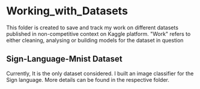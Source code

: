 # Working_with_Datasets
This folder is created to save and track my work on different datasets published in non-competitive context on Kaggle platform. "Work" refers to either cleaning, analysing or building models for the dataset in question
## Sign-Language-Mnist Dataset
Currently, It is the only dataset considered. I built an image classifier for the Sign language. More details can be found in the respective folder. 
